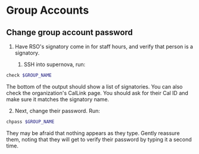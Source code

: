 # Group Accounts

## Change group account password


1. Have RSO's signatory come in for staff hours, and verify that person is a signatory.

   
   1. SSH into supernova, run:

```bash
check $GROUP_NAME
```

The bottom of the output should show a list of signatories. You can also check the organization's CalLink page. You should ask for their Cal ID and make sure it matches the signatory name.


2. Next, change their password. Run:

```bash
chpass $GROUP_NAME
```

They may be afraid that nothing appears as they type. Gently reassure them, noting that they will get to verify their password by typing it a second time.